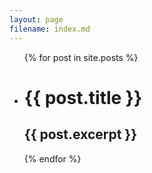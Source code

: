 ```yaml
---
layout: page
filename: index.md
---
```

<ul>
  {% for post in site.posts %}
    <li>
      <h1>{{ post.title }}</h1>
      <h2>{{ post.excerpt }}</h2>
    </li>
  {% endfor %}
</ul>